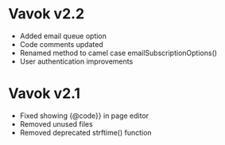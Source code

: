 # Vavok v2.2

- Added email queue option
- Code comments updated
- Renamed method to camel case emailSubscriptionOptions()
- User authentication improvements

# Vavok v2.1

- Fixed showing {@code}} in page editor
- Removed unused files
- Removed deprecated strftime() function